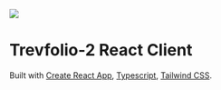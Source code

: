 ![](https://trevfolio-2-pub.s3.amazonaws.com/assets/TN_logo.png)

# Trevfolio-2 React Client

Built with [Create React App](https://create-react-app.dev/), [Typescript](https://www.typescriptlang.org/), [Tailwind CSS](https://tailwindcss.com/).
